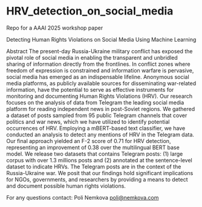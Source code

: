 # HRV_detection_on_social_media
Repo for a AAAI 2025 workshop paper

Detecting Human Rights Violations on Social Media Using Machine Learning

Abstract
The present-day Russia-Ukraine military conflict has exposed the pivotal role of social media in enabling the transparent and unbridled sharing of information directly from the frontlines. In conflict zones where freedom of expression is constrained and information warfare is pervasive, social media has emerged as an indispensable lifeline. Anonymous social media platforms, as publicly available sources for disseminating war-related information, have the potential to serve as effective instruments for monitoring and documenting Human Rights Violations (HRV). Our research focuses on the analysis of data from Telegram the leading social media platform for reading independent news in post-Soviet regions. We gathered a dataset of posts sampled from 95 public Telegram channels that cover politics and war news, which we have utilized to identify potential occurrences of HRV. Employing a mBERT-based text classifier, we have conducted an analysis to detect any mentions of HRV in the Telegram data. Our final approach yielded an F-2 score of 0.71 for HRV detection, representing an improvement of 0.38 over the multilingual BERT base model. We release two datasets that contains Telegram posts: (1) large corpus with over 1.3 millions posts and (2) annotated at the sentence-level dataset to indicate HRVs. The Telegram posts are in the context of the Russia-Ukraine war. We posit that our findings hold significant implications for NGOs, governments, and researchers by providing a means to detect and document possible human rights violations.

For any questions contact: Poli Nemkova poli@nemkova.com 
